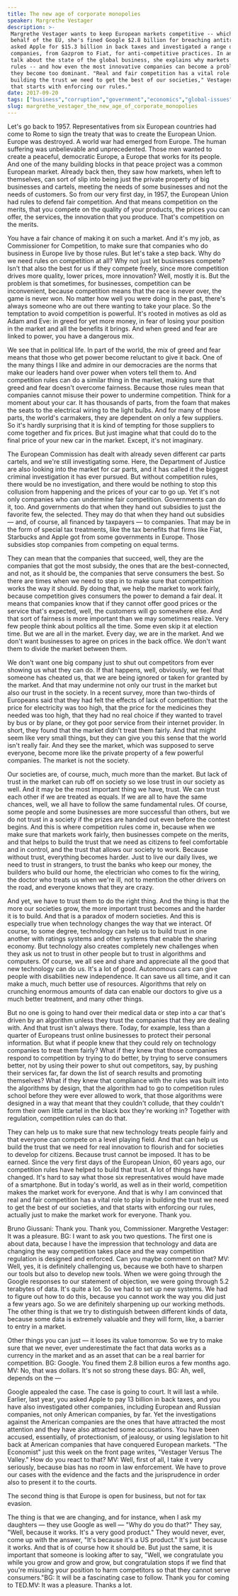 ```yaml
---
title: The new age of corporate monopolies
speaker: Margrethe Vestager
description: >-
 Margrethe Vestager wants to keep European markets competitive -- which is why, on
 behalf of the EU, she's fined Google $2.8 billion for breaching antitrust rules,
 asked Apple for $15.3 billion in back taxes and investigated a range of
 companies, from Gazprom to Fiat, for anti-competitive practices. In an important
 talk about the state of the global business, she explains why markets need clear
 rules -- and how even the most innovative companies can become a problem when
 they become too dominant. "Real and fair competition has a vital role to play in
 building the trust we need to get the best of our societies," Vestager says. "And
 that starts with enforcing our rules."
date: 2017-09-20
tags: ["business","corruption","government","economics","global-issues","leadership","politics","markets","europe"]
slug: margrethe_vestager_the_new_age_of_corporate_monopolies
---
```


Let's go back to 1957. Representatives from six European countries had come to Rome to
sign the treaty that was to create the European Union. Europe was destroyed. A world war
had emerged from Europe. The human suffering was unbelievable and unprecedented. Those men
wanted to create a peaceful, democratic Europe, a Europe that works for its people. And one
of the many building blocks in that peace project was a common European market. Already
back then, they saw how markets, when left to themselves, can sort of slip into being just
the private property of big businesses and cartels, meeting the needs of some businesses
and not the needs of customers. So from our very first day, in 1957, the European Union had
rules to defend fair competition. And that means competition on the merits, that you
compete on the quality of your products, the prices you can offer, the services, the
innovation that you produce. That's competition on the merits.

You have a fair chance of making it on such a market. And it's my job, as Commissioner for
Competition, to make sure that companies who do business in Europe live by those rules. But
let's take a step back. Why do we need rules on competition at all? Why not just let
businesses compete? Isn't that also the best for us if they compete freely, since more
competition drives more quality, lower prices, more innovation? Well, mostly it is. But
the problem is that sometimes, for businesses, competition can be inconvenient, because
competition means that the race is never over, the game is never won. No matter how well
you were doing in the past, there's always someone who are out there wanting to take your
place. So the temptation to avoid competition is powerful. It's rooted in motives as old
as Adam and Eve: in greed for yet more money, in fear of losing your position in the
market and all the benefits it brings. And when greed and fear are linked to power, you
have a dangerous mix.

We see that in political life. In part of the world, the mix of greed and fear means that
those who get power become reluctant to give it back. One of the many things I like and
admire in our democracies are the norms that make our leaders hand over power when voters
tell them to. And competition rules can do a similar thing in the market, making sure that
greed and fear doesn't overcome fairness. Because those rules mean that companies cannot
misuse their power to undermine competition. Think for a moment about your car. It has
thousands of parts, from the foam that makes the seats to the electrical wiring to the
light bulbs. And for many of those parts, the world's carmakers, they are dependent on
only a few suppliers. So it's hardly surprising that it is kind of tempting for those
suppliers to come together and fix prices. But just imagine what that could do to the
final price of your new car in the market. Except, it's not imaginary.

The European Commission has dealt with already seven different car parts cartels, and
we're still investigating some. Here, the Department of Justice are also looking into the
market for car parts, and it has called it the biggest criminal investigation it has ever
pursued. But without competition rules, there would be no investigation, and there would
be nothing to stop this collusion from happening and the prices of your car to go up. Yet
it's not only companies who can undermine fair competition. Governments can do it, too.
And governments do that when they hand out subsidies to just the favorite few, the
selected. They may do that when they hand out subsidies — and, of course, all financed by
taxpayers — to companies. That may be in the form of special tax treatments, like the tax
benefits that firms like Fiat, Starbucks and Apple got from some governments in Europe.
Those subsidies stop companies from competing on equal terms.

They can mean that the companies that succeed, well, they are the companies that got the
most subsidy, the ones that are the best-connected, and not, as it should be, the
companies that serve consumers the best. So there are times when we need to step in to
make sure that competition works the way it should. By doing that, we help the market to
work fairly, because competition gives consumers the power to demand a fair deal. It means
that companies know that if they cannot offer good prices or the service that's expected,
well, the customers will go somewhere else. And that sort of fairness is more important
than we may sometimes realize. Very few people think about politics all the time. Some
even skip it at election time. But we are all in the market. Every day, we are in the
market. And we don't want businesses to agree on prices in the back office. We don't want
them to divide the market between them.

We don't want one big company just to shut out competitors from ever showing us what they
can do. If that happens, well, obviously, we feel that someone has cheated us, that we are
being ignored or taken for granted by the market. And that may undermine not only our
trust in the market but also our trust in the society. In a recent survey, more than
two-thirds of Europeans said that they had felt the effects of lack of competition: that
the price for electricity was too high, that the price for the medicines they needed was
too high, that they had no real choice if they wanted to travel by bus or by plane, or
they got poor service from their internet provider. In short, they found that the market
didn't treat them fairly. And that might seem like very small things, but they can give
you this sense that the world isn't really fair. And they see the market, which was
supposed to serve everyone, become more like the private property of a few powerful
companies. The market is not the society.

Our societies are, of course, much, much more than the market. But lack of trust in the
market can rub off on society so we lose trust in our society as well. And it may be the
most important thing we have, trust. We can trust each other if we are treated as equals.
If we are all to have the same chances, well, we all have to follow the same fundamental
rules. Of course, some people and some businesses are more successful than others, but we
do not trust in a society if the prizes are handed out even before the contest begins. And
this is where competition rules come in, because when we make sure that markets work
fairly, then businesses compete on the merits, and that helps to build the trust that we
need as citizens to feel comfortable and in control, and the trust that allows our society
to work. Because without trust, everything becomes harder. Just to live our daily lives,
we need to trust in strangers, to trust the banks who keep our money, the builders who
build our home, the electrician who comes to fix the wiring, the doctor who treats us when
we're ill, not to mention the other drivers on the road, and everyone knows that they are
crazy.

And yet, we have to trust them to do the right thing. And the thing is that the more our
societies grow, the more important trust becomes and the harder it is to build. And that
is a paradox of modern societies. And this is especially true when technology changes the
way that we interact. Of course, to some degree, technology can help us to build trust in
one another with ratings systems and other systems that enable the sharing economy. But
technology also creates completely new challenges when they ask us not to trust in other
people but to trust in algorithms and computers. Of course, we all see and share and
appreciate all the good that new technology can do us. It's a lot of good. Autonomous cars
can give people with disabilities new independence. It can save us all time, and it can
make a much, much better use of resources. Algorithms that rely on crunching enormous
amounts of data can enable our doctors to give us a much better treatment, and many other
things.

But no one is going to hand over their medical data or step into a car that's driven by an
algorithm unless they trust the companies that they are dealing with. And that trust isn't
always there. Today, for example, less than a quarter of Europeans trust online businesses
to protect their personal information. But what if people knew that they could rely on
technology companies to treat them fairly? What if they knew that those companies respond
to competition by trying to do better, by trying to serve consumers better, not by using
their power to shut out competitors, say, by pushing their services far, far down the list
of search results and promoting themselves? What if they knew that compliance with the
rules was built into the algorithms by design, that the algorithm had to go to competition
rules school before they were ever allowed to work, that those algorithms were designed in
a way that meant that they couldn't collude, that they couldn't form their own little
cartel in the black box they're working in? Together with regulation, competition rules can
do that.

They can help us to make sure that new technology treats people fairly and that everyone
can compete on a level playing field. And that can help us build the trust that we need
for real innovation to flourish and for societies to develop for citizens. Because trust
cannot be imposed. It has to be earned. Since the very first days of the European Union, 60
years ago, our competition rules have helped to build that trust. A lot of things have
changed. It's hard to say what those six representatives would have made of a smartphone.
But in today's world, as well as in their world, competition makes the market work for
everyone. And that is why I am convinced that real and fair competition has a vital role
to play in building the trust we need to get the best of our societies, and that starts
with enforcing our rules, actually just to make the market work for everyone. Thank
you.

Bruno Giussani: Thank you. Thank you, Commissioner. Margrethe Vestager: It was a
pleasure. BG: I want to ask you two questions. The first one is about data, because I have
the impression that technology and data are changing the way competition takes place and
the way competition regulation is designed and enforced. Can you maybe comment on that? MV:
Well, yes, it is definitely challenging us, because we both have to sharpen our tools but
also to develop new tools. When we were going through the Google responses to our
statement of objection, we were going through 5.2 terabytes of data. It's quite a lot. So
we had to set up new systems. We had to figure out how to do this, because you cannot work
the way you did just a few years ago. So we are definitely sharpening up our working
methods. The other thing is that we try to distinguish between different kinds of data,
because some data is extremely valuable and they will form, like, a barrier to entry in a
market.

Other things you can just — it loses its value tomorrow. So we try to make sure that we
never, ever underestimate the fact that data works as a currency in the market and as an
asset that can be a real barrier for competition. BG: Google. You fined them 2.8 billion
euros a few months ago. MV: No, that was dollars. It's not so strong these days. BG: Ah,
well, depends on the —

Google appealed the case. The case is going to court. It will last a while. Earlier, last
year, you asked Apple to pay 13 billion in back taxes, and you have also investigated
other companies, including European and Russian companies, not only American companies, by
far. Yet the investigations against the American companies are the ones that have
attracted the most attention and they have also attracted some accusations. You have been
accused, essentially, of protectionism, of jealousy, or using legislation to hit back at
American companies that have conquered European markets. "The Economist" just this week on
the front page writes, "Vestager Versus The Valley." How do you react to that? MV: Well,
first of all, I take it very seriously, because bias has no room in law enforcement. We
have to prove our cases with the evidence and the facts and the jurisprudence in order
also to present it to the courts.

The second thing is that Europe is open for business, but not for tax evasion.

The thing is that we are changing, and for instance, when I ask my daughters — they use
Google as well — "Why do you do that?" They say, "Well, because it works. It's a very good
product." They would never, ever, come up with the answer, "It's because it's a US
product." It's just because it works. And that is of course how it should be. But just the
same, it is important that someone is looking after to say, "Well, we congratulate you
while you grow and grow and grow, but congratulation stops if we find that you're misusing
your position to harm competitors so that they cannot serve consumers."BG: It will be a
fascinating case to follow. Thank you for coming to TED.MV: It was a pleasure. Thanks a
lot.

<!--
ad_duration=3.33
comment_count=24
event="TEDGlobal>NYC"
external_start_time=0
intro_duration=11.82
is_subtitle_required="False"
is_talk_featured="True"
language="en"
language_swap="False"
native_language="en"
number_of_related_talks=6
number_of_speakers=1
number_of_subtitled_videos=18
number_of_tags=9
number_of_talk_download_languages=18
number_of_talk_more_resources=0
number_of_talk_recommendations=0
number_of_talks_take_actions=0
post_ad_duration=0.83
published_timestamp="2017-10-18 14:56:56"
recording_date="2017-09-20"
speaker_description="Commissioner for Competition, European Union"
speaker_is_published=1
speaker_name="Margrethe Vestager"
talk_name="The new age of corporate monopolies"
talks_tags=["business","corruption","government","economics","global-issues","leadership","politics","markets","europe"]
url_audio="https://download.ted.com/talks/MargretheVestager_2017G.mp3?apikey=acme-roadrunner"
url_photo_speaker="https://pe.tedcdn.com/images/ted/aa090cb67e2247e74f9d9cdf9a1178e6e7526e21_254x191.jpg"
url_photo_talk="https://s3.amazonaws.com/talkstar-photos/uploads/e4a6cea6-32fa-4036-ada3-8686d227b2f5/MargretheVestager_2017G-embed.jpg"
url_webpage="https://www.ted.com/talks/margrethe_vestager_the_new_age_of_corporate_monopolies"
video_type_name="TED Stage Talk"
-->